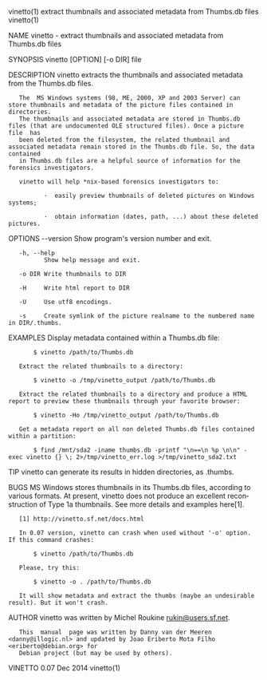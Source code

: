 vinetto(1)                                extract thumbnails and associated metadata from Thumbs.db files                               vinetto(1)

NAME
       vinetto - extract thumbnails and associated metadata from Thumbs.db files

SYNOPSIS
            vinetto [OPTION] [-o DIR] file

DESCRIPTION
       vinetto extracts the thumbnails and associated metadata from the Thumbs.db files.

       The  MS Windows systems (98, ME, 2000, XP and 2003 Server) can store thumbnails and metadata of the picture files contained in directories.
       The thumbnails and associated metadata are stored in Thumbs.db files (that are undocumented OLE structured files). Once a picture file  has
       been deleted from the filesystem, the related thumbnail and associated metadata remain stored in the Thumbs.db file. So, the data contained
       in Thumbs.db files are a helpful source of information for the forensics investigators.

       vinetto will help *nix-based forensics investigators to:

              ·  easily preview thumbnails of deleted pictures on Windows systems;

              ·  obtain information (dates, path, ...) about these deleted pictures.

OPTIONS
       --version
              Show program's version number and exit.

       -h, --help
              Show help message and exit.

       -o DIR Write thumbnails to DIR

       -H     Write html report to DIR

       -U     Use utf8 encodings.

       -s     Create symlink of the picture realname to the numbered name in DIR/.thumbs.

EXAMPLES
       Display metadata contained within a Thumbs.db file:

           $ vinetto /path/to/Thumbs.db

       Extract the related thumbnails to a directory:

           $ vinetto -o /tmp/vinetto_output /path/to/Thumbs.db

       Extract the related thumbnails to a directory and produce a HTML report to preview these thumbnails through your favorite browser:

           $ vinetto -Ho /tmp/vinetto_output /path/to/Thumbs.db

       Get a metadata report on all non deleted Thumbs.db files contained within a partition:

           $ find /mnt/sda2 -iname thumbs.db -printf "\n==\n %p \n\n" -exec vinetto {} \; 2>/tmp/vinetto_err.log >/tmp/vinetto_sda2.txt

TIP
       vinetto can generate its results in hidden directories, as .thumbs.

BUGS
       MS Windows stores thumbnails in its Thumbs.db files, according to various formats. At present, vinetto does not produce an excellent recon‐
       struction of Type 1a thumbnails. See more details and examples here[1].

       [1] http://vinetto.sf.net/docs.html

       In 0.07 version, vinetto can crash when used without '-o' option. If this command crashes:

           $ vinetto /path/to/Thumbs.db

       Please, try this:

           $ vinetto -o . /path/to/Thumbs.db

       It will show metadata and extract the thumbs (maybe an undesirable result). But it won't crash.

AUTHOR
       vinetto was written by Michel Roukine <rukin@users.sf.net>.

       This  manual  page was written by Danny van der Meeren <danny@illogic.nl> and updated by Joao Eriberto Mota Filho <eriberto@debian.org> for
       Debian project (but may be used by others).

VINETTO 0.07                                                         Dec 2014                                                           vinetto(1)
